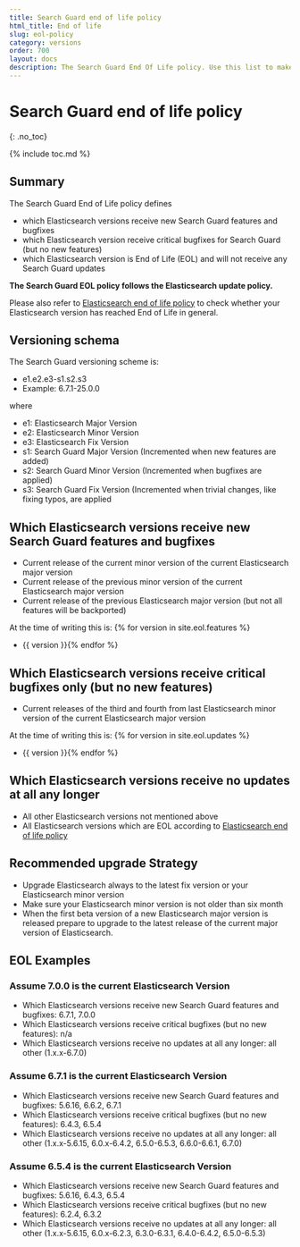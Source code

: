 ```yaml
---
title: Search Guard end of life policy
html_title: End of life
slug: eol-policy
category: versions
order: 700
layout: docs
description: The Search Guard End Of Life policy. Use this list to make sure you do not run any unsupported Search Guard or Elasticsearch version in production.
---
```


# Search Guard end of life policy
{: .no_toc}

{% include toc.md %}

## Summary

The Search Guard End of Life policy defines 

* which Elasticsearch versions receive new Search Guard features and bugfixes
* which Elasticsearch version receive critical bugfixes for Search Guard (but no new features)
* which Elasticsearch version is End of Life (EOL) and will not receive any Search Guard updates

**The Search Guard EOL policy follows the Elasticsearch update policy.**

Please also refer to [Elasticsearch end of life policy](https://www.elastic.co/de/support/eol) to check whether your Elasticsearch version
has reached End of Life in general. 

## Versioning schema

The Search Guard versioning scheme is: 

* e1.e2.e3-s1.s2.s3
* Example: 6.7.1-25.0.0
 
where 

* e1: Elasticsearch Major Version
* e2: Elasticsearch Minor Version
* e3: Elasticsearch Fix Version
* s1: Search Guard Major Version (Incremented when new features are added)
* s2: Search Guard Minor Version (Incremented when bugfixes are applied)
* s3: Search Guard Fix Version (Incremented when trivial changes, like fixing typos, are applied

## Which Elasticsearch versions receive new Search Guard features and bugfixes

* Current release of the current minor version of the current Elasticsearch major version
* Current release of the previous minor version of the current Elasticsearch major version
* Current release of the previous Elasticsearch major version (but not all features will be backported)


At the time of writing this is: {% for version in site.eol.features %}
* {{ version }}{% endfor %}


## Which Elasticsearch versions receive critical bugfixes only (but no new features)

* Current releases of the third and fourth from last Elasticsearch minor version of the current Elasticsearch major version


At the time of writing this is: {% for version in site.eol.updates %}
* {{ version }}{% endfor %}


## Which Elasticsearch versions receive no updates at all any longer

* All other Elasticsearch versions not mentioned above
* All Elasticsearch versions which are EOL according to [Elasticsearch end of life policy](https://www.elastic.co/de/support/eol)

## Recommended upgrade Strategy

* Upgrade Elasticsearch always to the latest fix version or your Elasticsearch minor version
* Make sure your Elasticsearch minor version is not older than six month 
* When the first beta version of a new Elasticsearch major version is released prepare to upgrade to the latest release of the current major version of Elasticsearch.

## EOL Examples

### Assume 7.0.0 is the current Elasticsearch Version 

* Which Elasticsearch versions receive new Search Guard features and bugfixes: 6.7.1, 7.0.0
* Which Elasticsearch versions receive critical bugfixes (but no new features): n/a
* Which Elasticsearch versions receive no updates at all any longer: all other (1.x.x-6.7.0)


### Assume 6.7.1 is the current Elasticsearch Version

* Which Elasticsearch versions receive new Search Guard features and bugfixes: 5.6.16, 6.6.2, 6.7.1
* Which Elasticsearch versions receive critical bugfixes (but no new features): 6.4.3, 6.5.4
* Which Elasticsearch versions receive no updates at all any longer: all other (1.x.x-5.6.15, 6.0.x-6.4.2, 6.5.0-6.5.3, 6.6.0-6.6.1, 6.7.0)

### Assume 6.5.4 is the current Elasticsearch Version

* Which Elasticsearch versions receive new Search Guard features and bugfixes: 5.6.16, 6.4.3, 6.5.4
* Which Elasticsearch versions receive critical bugfixes (but no new features): 6.2.4, 6.3.2
* Which Elasticsearch versions receive no updates at all any longer: all other (1.x.x-5.6.15, 6.0.x-6.2.3, 6.3.0-6.3.1, 6.4.0-6.4.2, 6.5.0-6.5.3)